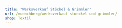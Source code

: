 ```yaml
---
title: "Werksverkauf Stöckel & Grimmler"
url: /muenchberg/werksverkauf-stoeckel-und-grimmler/
shop: Textil
---
```

